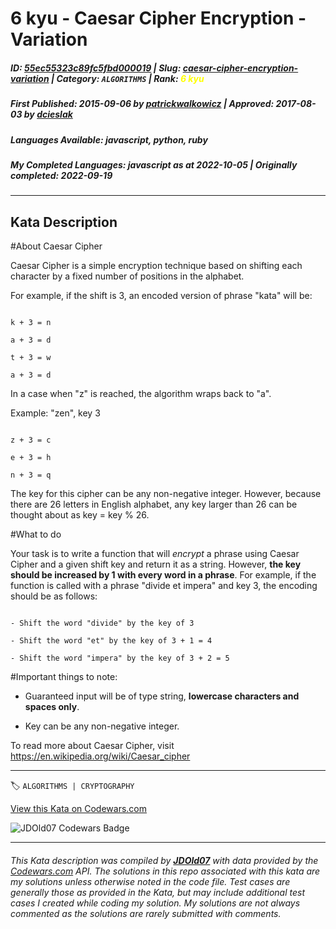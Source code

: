 # 6 kyu - Caesar Cipher Encryption - Variation

##### **ID**: [55ec55323c89fc5fbd000019](https://www.codewars.com/kata/55ec55323c89fc5fbd000019) | **Slug**: [caesar-cipher-encryption-variation](https://www.codewars.com/kata/55ec55323c89fc5fbd000019) | **Category**: `ALGORITHMS` | **Rank**: <span style="color:yellow">6 kyu</span>

##### **First Published**: 2015-09-06 ***by*** [patrickwalkowicz](https://www.codewars.com/users/patrickwalkowicz) | **Approved**: 2017-08-03 ***by*** [dcieslak](https://www.codewars.com/users/dcieslak)

##### **Languages Available**: javascript, python, ruby

##### **My Completed Languages**: javascript ***as at*** 2022-10-05 | **Originally completed**: 2022-09-19

---

## Kata Description


#About Caesar Cipher



Caesar Cipher is a simple encryption technique based on shifting each character by a fixed number of positions in the alphabet.



For example, if the shift is 3, an encoded version of phrase "kata" will be:

```

k + 3 = n

a + 3 = d

t + 3 = w

a + 3 = d

```

In a case when "z" is reached, the algorithm wraps back to "a".

Example: "zen", key 3

```

z + 3 = c

e + 3 = h

n + 3 = q

```

The key for this cipher can be any non-negative integer. However, because there are 26 letters in English alphabet, any key larger than 26 can be thought about as key = key % 26.



#What to do



Your task is to write a function that will *encrypt* a phrase using Caesar Cipher and a given shift key and return it as a string. However, **the key should be increased by 1 with every word in a phrase**. For example, if the function is called with a phrase "divide et impera" and key 3, the encoding should be as follows:

```

- Shift the word "divide" by the key of 3

- Shift the word "et" by the key of 3 + 1 = 4

- Shift the word "impera" by the key of 3 + 2 = 5

```





#Important things to note:

- Guaranteed input will be of type string, **lowercase characters and spaces only**.

- Key can be any non-negative integer.



To read more about Caesar Cipher, visit https://en.wikipedia.org/wiki/Caesar_cipher

---


🏷 `ALGORITHMS | CRYPTOGRAPHY`


[View this Kata on Codewars.com](https://www.codewars.com/kata/55ec55323c89fc5fbd000019)

![](https://www.codewars.com/users/jdold07/badges/large "JDOld07 Codewars Badge")

---

###### *This Kata description was compiled by [**JDOld07**](https://tpstech.dev) with data provided by the [Codewars.com](https://www.codewars.com) API.  The solutions in this repo associated with this kata are my solutions unless otherwise noted in the code file.  Test cases are generally those as provided in the Kata, but may include additional test cases I created while coding my solution.  My solutions are not always commented as the solutions are rarely submitted with comments.*
